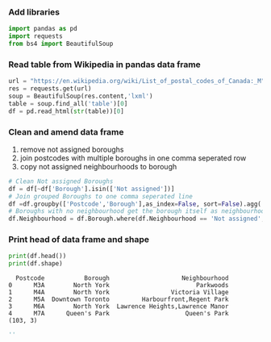 
<h3>Add libraries</h3>




```python
import pandas as pd
import requests
from bs4 import BeautifulSoup

```

<h3>Read table from Wikipedia in pandas data frame</h3>


```python
url = "https://en.wikipedia.org/wiki/List_of_postal_codes_of_Canada:_M"
res = requests.get(url)
soup = BeautifulSoup(res.content,'lxml')
table = soup.find_all('table')[0] 
df = pd.read_html(str(table))[0]
```

<h3>Clean and amend data frame</h3>
<ol>
  <li>remove not assigned boroughs</li>
  <li>join postcodes with multiple boroughs in one comma seperated row</li>
  <li>copy not assigned neighbourhoods to borough</li>
</ol>


```python
# Clean Not assigned Boroughs  
df = df[~df['Borough'].isin(['Not assigned'])]
# Join grouped Boroughs to one comma seperated line
df =df.groupby(['Postcode','Borough'],as_index=False, sort=False).agg(','.join)
# Boroughs with no neighbourhood get the borough itself as neighbourhood
df.Neighbourhood = df.Borough.where(df.Neighbourhood == 'Not assigned', df.Neighbourhood)
```

<h3>Print head of data frame and shape</h3>


```python
print(df.head())
print(df.shape)
```

      Postcode           Borough                    Neighbourhood
    0      M3A        North York                        Parkwoods
    1      M4A        North York                 Victoria Village
    2      M5A  Downtown Toronto         Harbourfront,Regent Park
    3      M6A        North York  Lawrence Heights,Lawrence Manor
    4      M7A      Queen's Park                     Queen's Park
    (103, 3)



```python
''
```
